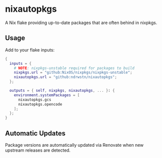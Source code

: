 # nixautopkgs

A Nix flake providing up-to-date packages that are often behind in nixpkgs.

## Usage

Add to your flake inputs:

```nix
{
  inputs = {
    # NOTE: nixpkgs-unstable required for packages to build
    nixpkgs.url = "github:NixOS/nixpkgs/nixpkgs-unstable";
    nixautopkgs.url = "github:ndrwstn/nixautopkgs";
  };

  outputs = { self, nixpkgs, nixautopkgs, ... }: {
    environment.systemPackages = [
      nixautopkgs.gcs
      nixautopkgs.opencode
    ];
  };
}
```

## Automatic Updates

Package versions are automatically updated via Renovate when new upstream releases are detected.
